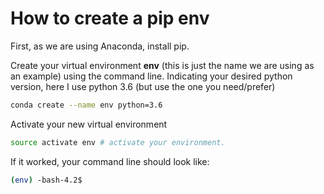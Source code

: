 # How to create a pip env

First, as we are using Anaconda, install pip.

Create your virtual environment **env** (this is just the name we are using as an example) using the command line. Indicating your desired python version, here I use python 3.6 (but use the one you need/prefer)

```bash
conda create --name env python=3.6
```

Activate your new virtual environment

```bash
source activate env # activate your environment.
```

If it worked, your command line should look like:

```bash
(env) -bash-4.2$
```